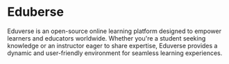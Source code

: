 # Eduberse
Eduverse is an open-source online learning platform designed to empower learners and educators worldwide. Whether you're a student seeking knowledge or an instructor eager to share expertise, Eduverse provides a dynamic and user-friendly environment for seamless learning experiences.
